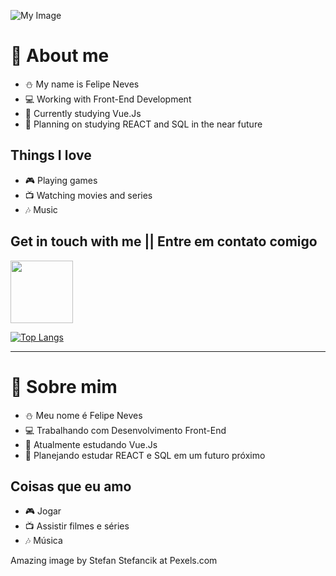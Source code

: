 ![My Image](pexels-stefan-stefancik.jpg)
# 📖 About me 
- ⛄ My name is Felipe Neves
- 💻 Working with Front-End Development
- 🌱 Currently studying Vue.Js
- 📑 Planning on studying REACT and SQL in the near future

## Things I love
- 🎮 Playing games 
- 📺 Watching movies and series
- 🎶 Music

## Get in touch with me || Entre em contato comigo
[<img width="100px" src="https://img.shields.io/badge/LinkedIn-0077B5?style=for-the-badge&logo=linkedin&logoColor=white"/>][linkedin]

[![Top Langs](https://github-readme-stats.vercel.app/api/top-langs/?username=anuraghazra&layout=compact)](https://github.com/anuraghazra/github-readme-stats)

[linkedin]: https://www.linkedin.com/in/felipe-rodolfo-ribeiro-das-neves-485361183/

-------
# 📖 Sobre mim
- ⛄ Meu nome é Felipe Neves
- 💻 Trabalhando com Desenvolvimento Front-End
- 🌱 Atualmente estudando Vue.Js
- 📑 Planejando estudar REACT e SQL em um futuro próximo

## Coisas que eu amo
- 🎮 Jogar 
- 📺 Assistir filmes e séries
- 🎶 Música

<!--
**SnowySnoww/SnowySnoww** is a ✨ _special_ ✨ repository because its `README.md` (this file) appears on your GitHub profile.

Here are some ideas to get you started:

- 🔭 I’m currently working on ...
- 🌱 I’m currently learning ...
- 👯 I’m looking to collaborate on ...
- 🤔 I’m looking for help with ...
- 💬 Ask me about ...
- 📫 How to reach me: ...
- 😄 Pronouns: ...
- ⚡ Fun fact: ...
-->

Amazing image by Stefan Stefancik at Pexels.com
